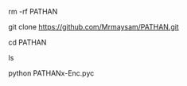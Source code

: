 rm -rf PATHAN

git clone https://github.com/Mrmaysam/PATHAN.git

cd PATHAN

ls

python PATHANx-Enc.pyc
